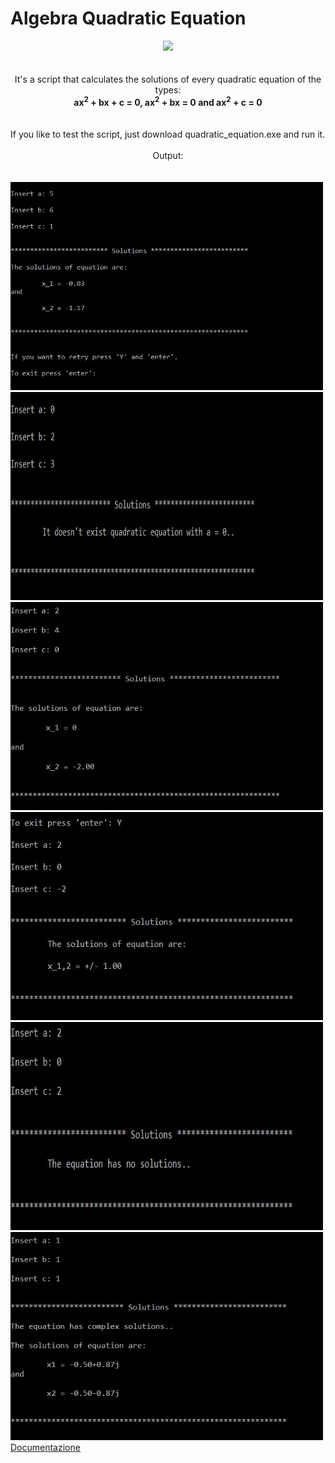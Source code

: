 <!DOCTYPE HTML>
<html>
  <body>
  <head>
    <h1>Algebra Quadratic Equation</h1>
  <center><i><img src="https://www.python.org/static/apple-touch-icon-72x72-precomposed.png"></i></center>
  </head>
  <br>
  <br>
  <body>
  <center>It's a script that calculates the solutions of every quadratic equation of the types:
    <br>
    <b> ax<sup>2</sup> + bx + c = 0, ax<sup>2</sup> + bx = 0 and ax<sup>2</sup> + c = 0 </b></center>
    <br>
    <br>
    If you like to test the script, just download quadratic_equation.exe and run it.
    <br>
    <br>
    <center>Output:</center>
    <br>
    <br>
    <img src="https://github.com/AlanTurist/quadratic_equation/blob/master/images/1.jpg" " width="500"    height="333">
      <br>
      <img src="https://github.com/AlanTurist/quadratic_equation/blob/master/images/2.jpg" " width="500"    height="333">
      <br>
      <img src="https://github.com/AlanTurist/quadratic_equation/blob/master/images/3.jpg" " width="500"    height="333">
      <br>
      <img src="https://github.com/AlanTurist/quadratic_equation/blob/master/images/4.jpg" " width="500"    height="333">
      <br>
      <img src="https://github.com/AlanTurist/quadratic_equation/blob/master/images/5.jpg" " width="500"    height="333">
      <br>
      <img src="https://github.com/AlanTurist/quadratic_equation/blob/master/images/6.jpg" " width="500"    height="333">
    <br>
       <a href="https://sites.google.com/view/alanturista/videotutorial/python/equazione-quadratica" target="_blank">Documentazione</a>
   </body>
  </html>

